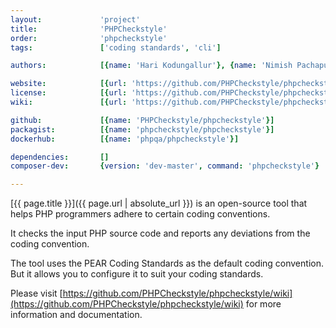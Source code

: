 ```yaml
---
layout:             'project'
title:              'PHPCheckstyle'
order:              'phpcheckstyle'
tags:               ['coding standards', 'cli'] 

authors:            [{name: 'Hari Kodungallur'}, {name: 'Nimish Pachapurkar'}, {name: 'Benoit Pesty'}, {name: 'James Brooks'}, {name: 'Marcin Kurczewski'}] 

website:            [{url: 'https://github.com/PHPCheckstyle/phpcheckstyle'}]
license:            [{url: 'https://github.com/PHPCheckstyle/phpcheckstyle/blob/master/LICENSE.txt', label: 'Open Software License version 2.1'}]
wiki:               [{url: 'https://github.com/PHPCheckstyle/phpcheckstyle/wiki'}]

github:             [{name: 'PHPCheckstyle/phpcheckstyle'}]
packagist:          [{name: 'phpcheckstyle/phpcheckstyle'}]               
dockerhub:          [{name: 'phpqa/phpcheckstyle'}]     

dependencies:       []
composer-dev:       {version: 'dev-master', command: 'phpcheckstyle'}

---
```


[{{ page.title }}]({{ page.url | absolute_url }}) is an open-source tool that helps PHP programmers adhere to certain coding conventions.
 
<!--more-->

It checks the input PHP source code and reports any deviations from the coding convention.

The tool uses the PEAR Coding Standards as the default coding convention. 
But it allows you to configure it to suit your coding standards.

Please visit [https://github.com/PHPCheckstyle/phpcheckstyle/wiki](https://github.com/PHPCheckstyle/phpcheckstyle/wiki) for
more information and documentation.
